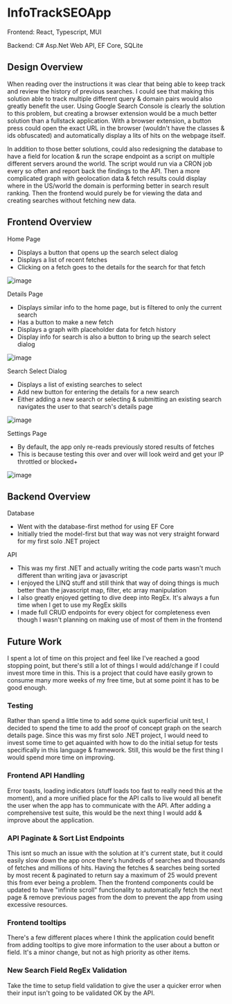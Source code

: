 # InfoTrackSEOApp
Frontend: React, Typescript, MUI

Backend: C# Asp.Net Web API, EF Core, SQLite

## Design Overview
When reading over the instructions it was clear that being able to keep track and review the history of previous searches.
I could see that making this solution able to track multiple different query & domain pairs would also greatly benefit the user.
Using Google Search Console is clearly the solution to this problem, but creating a browser extension would be a much better solution than a fullstack application.
With a browser extension, a button press could open the exact URL in the browser (wouldn't have the classes & ids obfuscated) and automatically display a lits of hits on the webpage itself.

In addition to those better solutions, could also redesigning the database to have a field for location & run the scrape endpoint as a script on multiple different servers around the world. The script would run via a CRON job every so often and report back the findings to the API. Then a more complicated graph with geolocation data & fetch results could display where in the US/world the domain is performing better in search result ranking. Then the frontend would purely be for viewing the data and creating searches without fetching new data.

## Frontend Overview

Home Page
- Displays a button that opens up the search select dialog
- Displays a list of recent fetches
- Clicking on a fetch goes to the details for the search for that fetch

![image](https://github.com/delbertina/InfoTrackSEOApp/assets/6349928/fa330dc7-0912-4ecf-9e81-c19b95c31817)

Details Page
- Displays similar info to the home page, but is filtered to only the current search
- Has a button to make a new fetch
- Displays a graph with placeholder data for fetch history
- Display info for search is also a button to bring up the search select dialog

![image](https://github.com/delbertina/InfoTrackSEOApp/assets/6349928/7bce9eb6-0ecc-45f3-acc7-e0bb8e0e4649)

Search Select Dialog
- Displays a list of existing searches to select
- Add new button for entering the details for a new search
- Either adding a new search or selecting & submitting an existing search navigates the user to that search's details page

![image](https://github.com/delbertina/InfoTrackSEOApp/assets/6349928/21b7f08c-808a-44a4-b8fe-5725250fb678)


Settings Page
- By default, the app only re-reads previously stored results of fetches
- This is because testing this over and over will look weird and get your IP throttled or blocked+

![image](https://github.com/delbertina/InfoTrackSEOApp/assets/6349928/98f4d061-2e37-4d1d-b2c8-cdeb9d9cce01)

## Backend Overview

Database
- Went with the database-first method for using EF Core
- Initially tried the model-first but that way was not very straight forward for my first solo .NET project

API
- This was my first .NET and actually writing the code parts wasn't much different than writing java or javascript
- I enjoyed the LINQ stuff and still think that way of doing things is much better than the javascript map, filter, etc array manipulation
- I also greatly enjoyed getting to dive deep into RegEx. It's always a fun time when I get to use my RegEx skills
- I made full CRUD endpoints for every object for completeness even though I wasn't planning on making use of most of them in the frontend


## Future Work
I spent a lot of time on this project and feel like I've reached a good stopping point, but there's still a lot of things I would add/change if I could invest more time in this. This is a project that could have easily grown to consume many more weeks of my free time, but at some point it has to be good enough.

### Testing
Rather than spend a little time to add some quick superficial unit test, I decided to spend the time to add the proof of concept graph on the search details page. Since this was my first solo .NET project, I would need to invest some time to get aquainted with how to do the initial setup for tests specifically in this language & framework. Still, this would be the first thing I would spend more time on improving.

### Frontend API Handling
Error toasts, loading indicators (stuff loads too fast to really need this at the moment), and a more unified place for the API calls to live would all benefit the user when the app has to communicate with the API. After adding a comprehensive test suite, this would be the next thing I would add & improve about the application.

### API Paginate & Sort List Endpoints
This isnt so much an issue with the solution at it's current state, but it could easily slow down the app once there's hundreds of searches and thousands of fetches and millions of hits. Having the fetches & searches being sorted by most recent & paginated to return say a maximum of 25 would prevent this from ever being a problem. Then the frontend components could be updated to have "infinite scroll" functionality to automatically fetch the next page & remove previous pages from the dom to prevent the app from using excessive resources.

### Frontend tooltips
There's a few different places where I think the application could benefit from adding tooltips to give more information to the user about a button or field. It's a minor change, but not as high priority as other items.

### New Search Field RegEx Validation
Take the time to setup field validation to give the user a quicker error when their input isn't going to be validated OK by the API.

